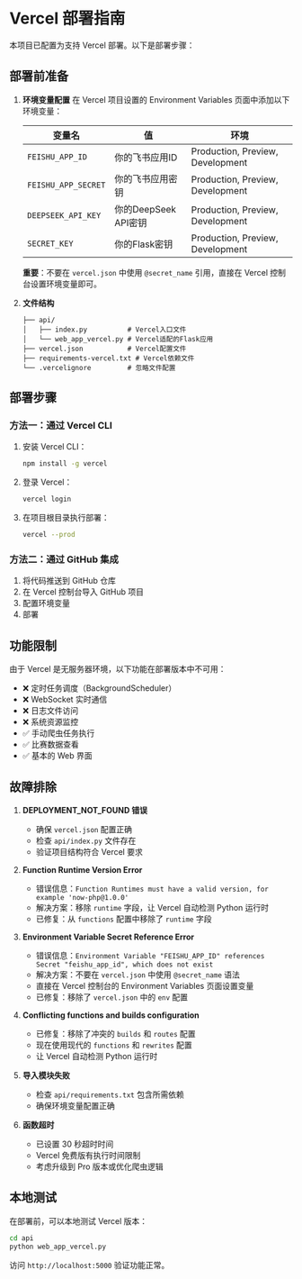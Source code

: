 # Vercel 部署指南

本项目已配置为支持 Vercel 部署。以下是部署步骤：

## 部署前准备

1. **环境变量配置**
   在 Vercel 项目设置的 Environment Variables 页面中添加以下环境变量：
   
   | 变量名 | 值 | 环境 |
   |--------|----|---------|
   | `FEISHU_APP_ID` | 你的飞书应用ID | Production, Preview, Development |
   | `FEISHU_APP_SECRET` | 你的飞书应用密钥 | Production, Preview, Development |
   | `DEEPSEEK_API_KEY` | 你的DeepSeek API密钥 | Production, Preview, Development |
   | `SECRET_KEY` | 你的Flask密钥 | Production, Preview, Development |
   
   **重要**：不要在 `vercel.json` 中使用 `@secret_name` 引用，直接在 Vercel 控制台设置环境变量即可。

2. **文件结构**
   ```
   ├── api/
   │   ├── index.py          # Vercel入口文件
   │   └── web_app_vercel.py # Vercel适配的Flask应用
   ├── vercel.json           # Vercel配置文件
   ├── requirements-vercel.txt # Vercel依赖文件
   └── .vercelignore         # 忽略文件配置
   ```

## 部署步骤

### 方法一：通过 Vercel CLI

1. 安装 Vercel CLI：
   ```bash
   npm install -g vercel
   ```

2. 登录 Vercel：
   ```bash
   vercel login
   ```

3. 在项目根目录执行部署：
   ```bash
   vercel --prod
   ```

### 方法二：通过 GitHub 集成

1. 将代码推送到 GitHub 仓库
2. 在 Vercel 控制台导入 GitHub 项目
3. 配置环境变量
4. 部署

## 功能限制

由于 Vercel 是无服务器环境，以下功能在部署版本中不可用：

- ❌ 定时任务调度（BackgroundScheduler）
- ❌ WebSocket 实时通信
- ❌ 日志文件访问
- ❌ 系统资源监控
- ✅ 手动爬虫任务执行
- ✅ 比赛数据查看
- ✅ 基本的 Web 界面

## 故障排除

1. **DEPLOYMENT_NOT_FOUND 错误**
   - 确保 `vercel.json` 配置正确
   - 检查 `api/index.py` 文件存在
   - 验证项目结构符合 Vercel 要求

2. **Function Runtime Version Error**
   - 错误信息：`Function Runtimes must have a valid version, for example 'now-php@1.0.0'`
   - 解决方案：移除 `runtime` 字段，让 Vercel 自动检测 Python 运行时
   - 已修复：从 `functions` 配置中移除了 `runtime` 字段

3. **Environment Variable Secret Reference Error**
   - 错误信息：`Environment Variable "FEISHU_APP_ID" references Secret "feishu_app_id", which does not exist`
   - 解决方案：不要在 `vercel.json` 中使用 `@secret_name` 语法
   - 直接在 Vercel 控制台的 Environment Variables 页面设置变量
   - 已修复：移除了 `vercel.json` 中的 `env` 配置

4. **Conflicting functions and builds configuration**
   - 已修复：移除了冲突的 `builds` 和 `routes` 配置
   - 现在使用现代的 `functions` 和 `rewrites` 配置
   - 让 Vercel 自动检测 Python 运行时

5. **导入模块失败**
   - 检查 `api/requirements.txt` 包含所需依赖
   - 确保环境变量配置正确

6. **函数超时**
   - 已设置 30 秒超时时间
   - Vercel 免费版有执行时间限制
   - 考虑升级到 Pro 版本或优化爬虫逻辑

## 本地测试

在部署前，可以本地测试 Vercel 版本：

```bash
cd api
python web_app_vercel.py
```

访问 `http://localhost:5000` 验证功能正常。